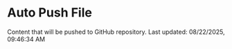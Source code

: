 # Auto Push File

Content that will be pushed to GitHub repository.
Last updated: 08/22/2025, 09:46:34 AM